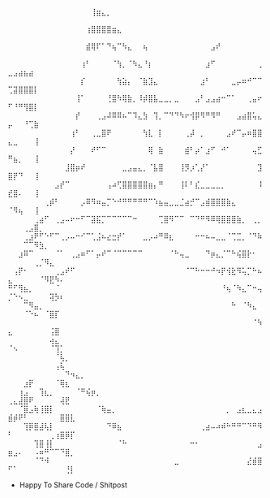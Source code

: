 ⠀⠀⠀⠀⠀⠀⠀⠀⠀⠀⠀⠀⠀⠀⠀⠀⢸⣶⣄⡀⠀⠀⠀⠀⠀⠀⠀⠀⠀⠀⠀⠀⠀⠀⠀⠀⠀⠀⠀⠀⠀⠀⠀⠀⠀⠀⠀⠀⠀⠀⠀⠀⠀⠀⠀⠀⠀⠀⠀⠀⠀⠀
⠀⠀⠀⠀⠀⠀⠀⠀⠀⠀⠀⠀⠀⠀⠀⢰⣿⣿⣿⣿⣶⣄⠀⠀⠀⠀⠀⠀⠀⠀⠀⠀⠀⠀⠀⠀⠀⠀⠀⠀⠀⠀⠀⠀⠀⠀⠀⠀⠀⠀⠀⠀⠀⠀⠀⠀⠀⠀⠀⠀⠀⠀
⠀⠀⠀⠀⠀⠀⠀⠀⠀⠀⠀⠀⠀⠀⠀⣾⢿⠏⠁⠙⢦⠉⠳⣄⠀⠀⢦⠀⠀⠀⠀⠀⠀⠀⠀⠀⠀⠀⠀⣠⠞⠀⠀⠀⠀⠀⠀⠀⠀⠀⠀⠀⠀⠀⠀⠀⠀⠀⠀⠀⠀⠀
⠀⠀⠀⠀⠀⠀⠀⠀⠀⠀⠀⠀⠀⠀⢰⠃⠀⠀⠀⠀⠈⢳⡀⠈⠳⣄⠘⡆⠀⠀⠀⠀⠀⠀⠀⠀⠀⠀⣰⠋⠀⠀⠀⠀⠀⠀⠀⠀⢀⣀⣠⣴⣦⣴⠀⠀⠀⠀⠀⠀⠀⠀
⠀⠀⠀⠀⠀⠀⠀⠀⠀⠀⠀⠀⠀⠀⡎⠀⠀⠀⠀⠀⠀⢳⣵⡄⠀⠈⣷⣹⣄⠀⠀⠀⠀⠀⠀⠀⠀⣰⠃⠀⠀⠀⠀⣀⡤⠶⠚⠉⠉⢉⣽⣿⣿⣿⡇⠀⠀⠀⠀⠀⠀⠀
⠀⠀⠀⠀⠀⠀⠀⠀⠀⠀⠀⠀⠀⢸⠁⠀⠀⠀⠀⢘⣿⠳⢿⣷⡀⠸⡾⣿⣧⣀⣀⡀⣀⠀⠀⠀⣠⠃⣠⣠⣴⠒⠉⠁⠀⠀⢀⣤⠖⠋⠘⠛⢻⣿⡇⠀⠀⠀⠀⠀⠀⠀
⠀⠀⠀⠀⠀⠀⠀⠀⠀⠀⠀⠀⠀⡞⠀⠀⠀⢀⣠⠼⠿⠿⠦⠉⠹⣄⣳⠀⢹⡀⠉⠙⠙⠳⠖⢺⡿⠻⠛⠻⠛⠀⠀⠀⣠⣴⣿⢥⣄⡤⠀⠀⠘⢉⣷⠀⠀⠀⠀⠀⠀⠀
⠀⠀⠀⠀⠀⠀⠀⠀⠀⠀⠀⠀⢰⠃⠀⠀⢀⣀⣿⠟⠀⠀⠀⠀⠀⠀⢳⣇⠀⡇⠀⠀⠀⠀⢀⡼⠀⡀⠀⠀⠀⠀⣠⠞⠉⡤⠶⣿⣿⣄⣀⠀⠀⠀⢸⠀⠀⠀⠀⠀⠀⠀
⠀⠀⠀⠀⠀⠀⠀⠀⠀⠀⠀⠀⡜⠀⠀⠀⠞⠋⠉⠀⠀⠀⠀⠀⠀⠀⠀⢿⠀⣷⠀⠀⠀⠀⣾⠃⡴⠁⣰⠋⠀⠚⠁⠀⠀⠀⠀⢤⣋⠛⣦⡀⠀⠀⢸⠀⠀⠀⠀⠀⠀⠀
⠀⠀⠀⠀⠀⠀⠀⠀⠀⠀⠀⣸⣿⡶⠞⠀⠀⠀⠀⠀⠀⠀⣀⣠⣤⣄⡀⠈⣧⣿⠀⠀⠀⢸⡻⡰⢁⡜⠁⠀⠀⠀⠀⠀⠀⠀⠀⠀⣹⣿⡟⠙⠀⠀⢸⠀⠀⠀⠀⠀⠀⠀
⠀⠀⠀⠀⠀⠀⠀⠀⠀⣠⡞⠉⠀⠀⠀⠀⠀⠀⠀⢠⠴⢋⣿⣿⣿⣿⣿⣶⡄⠛⠀⠀⠀⢸⠇⠃⣎⣀⣀⣀⣀⡀⠀⠀⠀⠀⠀⠀⠸⣞⣿⠄⠀⠀⢸⠀⠀⠀⠀⠀⠀⠀
⠀⠀⠀⠀⠀⠀⠀⢀⡾⠃⠀⠀⠀⠀⡠⠿⠻⠶⣤⡉⠑⠚⠛⠛⠛⠛⠛⠉⠱⣦⣤⣀⣀⣈⣴⡚⠉⣠⣾⣿⣿⣿⣷⣄⠀⠀⠀⠀⠀⠈⠻⢦⠀⠀⢸⠀⠀⠀⠀⠀⠀⠀
⠀⠀⠀⠀⠀⢀⣴⠋⠀⢀⣠⠤⠖⠒⠋⠉⣽⣯⡉⠉⠉⠉⠉⠉⠒⠀⠀⠀⠀⢉⣿⠻⠉⠉⠀⠉⠙⠛⠻⠿⢿⣿⣿⣿⣷⡀⠀⢀⡀⠀⠀⠀⢀⣠⣿⡀⠀⠀⠀⠀⠀⠀
⠀⠀⠀⢀⣰⠟⠋⠑⠋⠉⢀⡠⠤⠒⠊⠉⢁⣨⠦⣔⣒⡞⠁⠀⠀⠀⣀⡠⠴⠛⠿⣆⠀⠀⠀⠀⠒⠒⠦⠤⣀⣀⠈⢉⣉⡀⠈⠙⠷⠀⠀⠀⠉⠉⠻⣳⡀⠀⠀⠀⠀⠀
⠀⠀⣰⠿⠉⠀⠀⠀⠀⠈⠁⠀⢀⣠⠶⠋⠁⡤⠞⠉⠈⠉⠉⠉⠉⠉⠀⠀⠀⠀⠀⠈⠓⢤⣀⠀⠀⠀⠙⡶⣄⡈⠉⠓⢮⣿⡗⠂⠀⠀⠀⠀⠀⠀⢀⡈⠻⣄⠀⠀⠀⠀
⠀⢠⡟⠂⠀⠀⠀⠀⠀⢀⣠⠞⠋⠀⠀⠀⠀⠀⠀⠀⠀⠀⠀⠀⠀⠀⠀⠀⠀⠀⠀⠀⠀⠀⠈⠉⠓⠒⠒⠚⠲⡟⢺⣗⠻⢥⡉⠓⠦⣄⠀⠀⠀⠀⠀⠈⠻⣟⠳⠄⠀⠀
⠛⠋⢻⣦⡀⠀⠀⠀⠀⠈⠀⠀⠀⠀⠀⠀⠀⠀⠀⠀⠀⠀⠀⠀⠀⠀⠀⠀⠀⠀⠀⠀⠀⠀⠀⠀⠀⠀⠀⠀⠀⠘⢦⠈⠳⣄⠉⠒⢤⡈⠑⠢⣀⠀⠀⠀⠀⢽⡳⠆⠀⠀
⠀⠀⠀⠉⠻⣤⡀⠀⠀⠀⠀⠀⠀⠀⠀⠀⠀⠀⠀⠀⠀⠀⠀⠀⠀⠀⠀⠀⠀⠀⠀⠀⠀⠀⠀⠀⠀⠀⠀⠀⠀⠀⠀⠓⠀⠈⠳⣄⠀⠀⠀⠀⠈⠑⠦⠀⠈⣿⡏⠀⠀⠀
⠀⠀⠀⠀⠀⠀⠀⠀⠀⠀⠀⠀⠀⠀⠀⠀⠀⠀⠀⠀⠀⠀⠀⠀⠀⠀⠀⠀⠀⠀⠀⠀⠀⠀⠀⠀⠀⠀⠀⠀⠀⠀⠀⠀⠀⠀⠀⠈⠳⣄⠀⠀⠀⠀⠀⠀⠀⢨⣿⠀⠀⠀
⠀⠀⠀⠀⠀⠀⠀⠀⢴⣄⠀⠀⠀⠀⠀⠀⠀⠀⠀⠀⠀⠀⠀⠀⠀⠀⠀⠀⠀⠀⠀⠀⠀⠀⠀⠀⠀⠀⠀⠀⠀⠀⠀⠀⠀⠀⠀⠀⠀⠈⠢⠀⠀⠀⠀⠀⠀⠈⢹⡁⠀⠀
⠀⠀⠀⠀⠀⠀⠀⠀⠀⠈⢧⡀⠀⠀⠀⠀⠀⠀⠀⠀⠀⠀⠀⠀⠀⠀⠀⠀⠀⠀⠀⠀⠀⠀⠀⠀⠀⠀⠀⠀⠀⠀⠀⠀⠀⠀⠀⠀⠀⠀⠀⠀⠀⠀⠀⠀⠀⠀⢠⢧⠀⠀
⠀⠀⠀⠀⠀⠀⠀⠀⠀⠀⠀⠙⠲⣄⡀⠀⠀⠀⠀⠀⠀⠀⠀⠀⠀⠀⠀⠀⠀⠀⠀⠀⠀⠀⠀⠀⠀⠀⠀⠀⠀⠀⠀⠀⠀⠀⠀⠀⠀⠀⠀⠀⣰⡟⠀⠀⠀⠀⠈⢿⣆⠀
⠀⠀⢰⣠⠀⠀⢹⣆⡀⠀⠀⠀⠀⠈⠛⢮⡶⡀⠀⠀⠀⠀⠀⠀⠀⠀⠀⠀⠀⠀⠀⠀⠀⠀⠀⠀⠀⠀⠀⠀⠀⠀⠀⠀⠀⠀⠀⠀⠀⢀⣄⣼⣿⠟⠀⠀⠀⠀⠀⢼⣟⠀
⠀⠀⠈⣿⣠⢷⢸⣿⡇⠀⠀⠀⠀⠀⠀⠀⠀⠈⢷⣤⡀⠀⠀⠀⠀⠀⠀⠀⠀⠀⠀⠀⠀⠀⠀⠀⠀⠀⠀⠀⠀⠀⡀⠀⣠⣆⣀⣄⣠⣾⡾⠟⠃⠀⠀⠀⠀⠀⠀⣿⣿⣇
⠀⠀⠀⢹⡿⣿⣼⢧⡇⠀⠀⠀⠀⠀⠀⠀⠀⠀⠀⠙⠿⣦⠀⠀⠀⠀⠀⠀⠀⠀⠀⠀⠀⠀⠀⠀⠀⢀⣴⠤⠴⠾⠓⠛⠛⠉⠙⠛⠻⠃⠀⠀⠀⠀⠀⠀⠀⢀⢰⣿⡿⡏
⠀⠀⠀⠀⠀⢹⣿⢸⡇⠀⠀⠀⠀⠀⠀⠀⠀⠀⠀⠀⠀⠈⠓⠀⠀⠀⠀⠀⠀⠀⠀⠀⠀⠀⠀⠒⠂⠀⠀⠀⠀⠀⠀⠀⠀⠀⠀⠀⣠⣶⣠⠄⠀⠀⠠⠶⠛⠉⠉⠙⣿⡀
⠀⠀⠀⠀⠀⠈⠙⠺⠀⠀⠀⠀⠀⠀⠀⠀⠀⠀⠀⠀⠀⠀⠀⠀⠀⠀⠀⠀⠀⠀⠀⠀⣀⠀⠀⠀⠀⠀⠀⠀⠀⠀⠀⠀⠀⠀⣜⣾⣿⠋⠁⠀⠀⠀⠀⠀⠀⠀⠀⠀⢘⡇

 * Happy To Share Code / Shitpost
